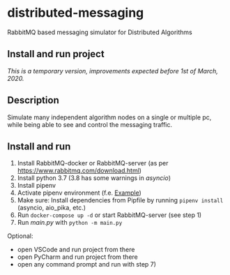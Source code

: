 # distributed-messaging
RabbitMQ based messaging simulator for Distributed Algorithms 

## Install and run project
_This is a temporary version, improvements expected before 1st of March, 2020._  

## Description
Simulate many independent algorithm nodes on a single or multiple pc, while being able to see and control the messaging traffic.

## Install and run
1) Install RabbitMQ-docker or RabbitMQ-server (as per https://www.rabbitmq.com/download.html)
2) Install python 3.7 (3.8 has some warnings in _asyncio_)
3) Install pipenv
4) Activate pipenv environment (f.e. [Example](https://thoughtbot.com/blog/how-to-manage-your-python-projects-with-pipenv))
5) Make sure: Install dependencies from Pipfile by running `pipenv install` (asyncio, aio_pika, etc.)
6) Run `docker-compose up -d` or start RabbitMQ-server (see step 1)
7) Run _main.py_ with `python -m main.py`

Optional:  
- open VSCode and run project from there
- open PyCharm and run project from there
- open any command prompt and run with step 7)
